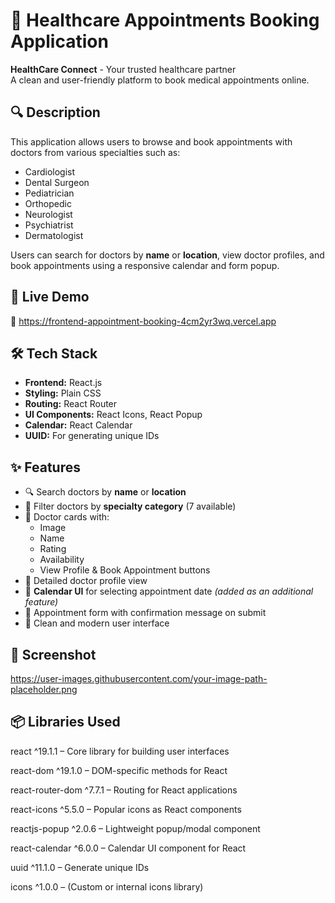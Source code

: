 # 🏥 Healthcare Appointments Booking Application

**HealthCare Connect** - Your trusted healthcare partner  
A clean and user-friendly platform to book medical appointments online.

## 🔍 Description

This application allows users to browse and book appointments with doctors from various specialties such as:

- Cardiologist  
- Dental Surgeon  
- Pediatrician  
- Orthopedic  
- Neurologist  
- Psychiatrist  
- Dermatologist  

Users can search for doctors by **name** or **location**, view doctor profiles, and book appointments using a responsive calendar and form popup.

## 🚀 Live Demo

🔗 https://frontend-appointment-booking-4cm2yr3wq.vercel.app

## 🛠 Tech Stack

- **Frontend:** React.js  
- **Styling:** Plain CSS  
- **Routing:** React Router  
- **UI Components:** React Icons, React Popup  
- **Calendar:** React Calendar  
- **UUID:** For generating unique IDs  

## ✨ Features

- 🔍 Search doctors by **name** or **location**
- 📂 Filter doctors by **specialty category** (7 available)
- 📄 Doctor cards with:
  - Image
  - Name
  - Rating
  - Availability
  - View Profile & Book Appointment buttons
- 👤 Detailed doctor profile view
- 📅 **Calendar UI** for selecting appointment date *(added as an additional feature)*
- 📝 Appointment form with confirmation message on submit
- 📌 Clean and modern user interface

## 📸 Screenshot

https://user-images.githubusercontent.com/your-image-path-placeholder.png <!-- Replace with actual image URL or leave blank if not using -->

## 📦 Libraries Used

react ^19.1.1 – Core library for building user interfaces

react-dom ^19.1.0 – DOM-specific methods for React

react-router-dom ^7.7.1 – Routing for React applications

react-icons ^5.5.0 – Popular icons as React components

reactjs-popup ^2.0.6 – Lightweight popup/modal component

react-calendar ^6.0.0 – Calendar UI component for React

uuid ^11.1.0 – Generate unique IDs

icons ^1.0.0 – (Custom or internal icons library)
